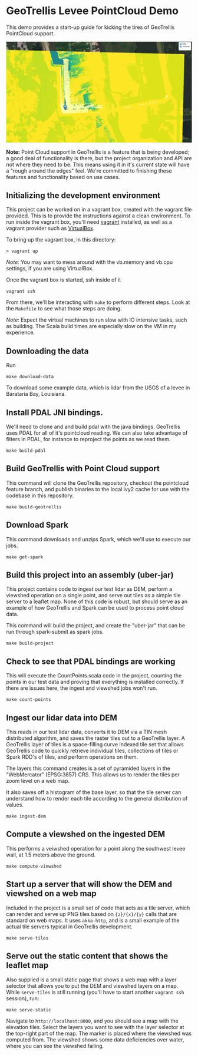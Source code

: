 # GeoTrellis Levee PointCloud Demo

This demo provides a start-up guide for kicking the tires of GeoTrellis PointCloud support.

![Screenshot](screenshot.png)

__Note:__ Point Cloud support in GeoTrellis is a feature that is being developed; a good deal of functionality is there, but the project organization and API are not where they need to be.
This means using it in it's current state will have a "rough around the edges" feel.
We're committed to finishing these features and functionality based on use cases.


## Initializing the development environment

This project can be worked on in a vagrant box, created with the vagrant file provided.
This is to provide the instructions against a clean environment.
To run inside the vagrant box, you'll need [vagrant](https://www.vagrantup.com/) installed, as well as a vagrant provider
such as [VirtualBox](https://www.virtualbox.org/).

To bring up the vagrant box, in this directory:

```
> vagrant up
```

_Note:_ You may want to mess around with the vb.memory and vb.cpu settings, if you are using VirtualBox.

Once the vagrant box is started, ssh inside of it

```
vagrant ssh
```

From there, we'll be interacting with `make` to perform different steps.
Look at the `Makefile` to see what those steps are doing.

_Note_: Expect the virtual machines to run slow with IO intensive tasks, such as building.
The Scala build times are especially slow on the VM in my experience.

## Downloading the data

Run

```
make download-data
```

To download some example data, which is lidar from the USGS of
a levee in Barataria Bay, Louisiana.

## Install PDAL JNI bindings.

We'll need to clone and and build pdal with the  java bindings.
GeoTrellis uses PDAL for all of it's pointcloud reading.
We can also take advantage of filters in PDAL, for instance to reproject
the points as we read them.

```
make build-pdal
```

## Build GeoTrellis with Point Cloud support

This command will clone the GeoTrellis repository, checkout the pointcloud feature branch,
and publish binaries to the local ivy2 cache for use with the codebase in this repository.

```
make build-geotrellis
```

## Download Spark

This command downloads and unzips Spark, which we'll use to execute our jobs.

```
make get-spark
```


## Build this project into an assembly (uber-jar)

This project contains code to ingest our test lidar as DEM, perform a viewshed
operation on a single point, and serve out tiles as a simple tile server to a leaflet map.
None of this code is robust, but should serve as an example of how GeoTrellis and Spark
can be used to process point cloud data.

This command will build the project, and create the "uber-jar" that can be run
through spark-submit as spark jobs.

```
make build-project
```

## Check to see that PDAL bindings are working

This will execute the CountPoints.scala code in the project,
counting the points in our test data and proving that everything
is installed correctly. If there are issues here, the ingest and viewshed
jobs won't run.

```
make count-points
```

## Ingest our lidar data into DEM

This reads in our test lidar data, converts it to DEM via a TIN mesh distributed algorithm,
and saves the raster tiles out to a GeoTrellis layer. A GeoTrellis layer of tiles is a
space-filling curve indexed tile set that allows GeoTrellis code to quickly retrieve individual tiles,
collections of tiles or Spark RDD's of tiles, and perform operations on them.

The layers this command creates is a set of pyramided layers in the "WebMercator" (EPSG:3857) CRS.
This allows us to render the tiles per zoom level on a web map.

It also saves off a histogram of the base layer, so that the tile server can understand how to render
each tile according to the general distribution of values.

```
make ingest-dem
```

## Compute a viewshed on the ingested DEM

This performs a veiwshed operation for a point along the southwest levee wall, at
1.5 meters above the ground.

```
make compute-viewshed
```

## Start up a server that will show the DEM and viewshed on a web map

Included in the project is a small set of code that acts as a tile server,
which can render and serve up PNG tiles based on `{z}/{x}/{y}` calls that
are standard on web maps. It uses `akka-http`, and is
a small example of the actual tile servers typical in GeoTrellis development.

```
make serve-tiles
```

## Serve out the static content that shows the leaflet map

Also supplied is a small static page that shows a web map with a layer selector that
allows you to put the DEM and viewshed layers on a map.
While `serve-tiles` is still running (you'll have to start another `vagrant ssh` session), run:

```
make serve-static
```

Navigate to `http://localhost:8000`, and you should see a map with the elevation tiles.
Select the layers you want to see with the layer selector at the top-right part of the map.
The marker is placed where the viewshed was computed from.
The viewshed shows some data deficiencies over water, where you can see the viewshed
failing.
